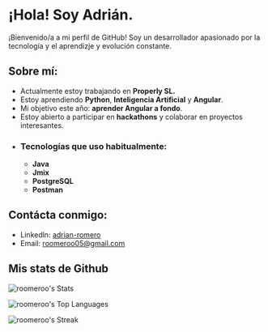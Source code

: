 
# ¡Hola! Soy Adrián.

¡Bienvenido/a a mi perfil de GitHub! Soy un desarrollador apasionado por la tecnología y el aprendizje y evolución constante.

## Sobre mí:

- Actualmente estoy trabajando en **Properly SL.**
- Estoy aprendiendo **Python**, **Inteligencia Artificial** y **Angular**.
- Mi objetivo este año: **aprender Angular a fondo**.
- Estoy abierto a participar en **hackathons** y colaborar en proyectos interesantes.
- ### Tecnologías que uso habitualmente:
  - **Java**
  - **Jmix**
  - **PostgreSQL**
  - **Postman**

## Contácta conmigo:
- Linkedln: [adrian-romero](https://www.linkedin.com/in/adrian-romero-627b6b324/)
- Email: [roomeroo05@gmail.com](mailto:roomeroo05@gmail.com)

## Mis stats de Github

![roomeroo's Stats](https://github-readme-stats.vercel.app/api?username=roomeroo&theme=dracula&show_icons=true&hide_border=true&count_private=false)

![roomeroo's Top Languages](https://github-readme-stats.vercel.app/api/top-langs/?username=roomeroo&theme=dracula&show_icons=true&hide_border=true&layout=compact)

![roomeroo's Streak](https://github-readme-streak-stats.herokuapp.com/?user=roomeroo&theme=dracula&hide_border=true)
